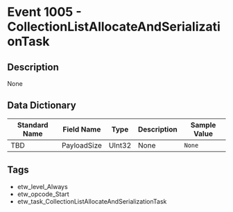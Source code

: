 # Event 1005 - CollectionListAllocateAndSerializationTask

## Description
None

## Data Dictionary
|Standard Name|Field Name|Type|Description|Sample Value|
|---|---|---|---|---|
|TBD|PayloadSize|UInt32|None|`None`|

## Tags
* etw_level_Always
* etw_opcode_Start
* etw_task_CollectionListAllocateAndSerializationTask